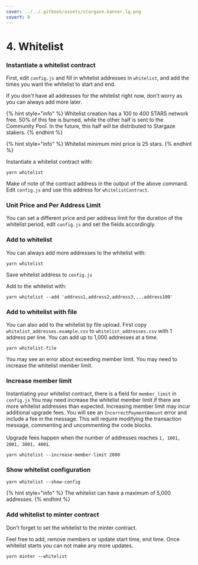 ```yaml
---
cover: ../../.gitbook/assets/stargaze.banner.lg.png
coverY: 0
---
```


# 4. Whitelist

### Instantiate a whitelist contract

First, edit `config.js` and fill in whitelist addresses in `whitelist`, and add the times you want the whitelist to start and end.

If you don't have all addresses for the whitelist right now, don't worry as you can always add more later.

{% hint style="info" %}
Whitelist creation has a 100 to 400 STARS network free. 50% of this fee is burned, while the other half is sent to the Community Pool. In the future, this half will be distributed to Stargaze stakers.
{% endhint %}

{% hint style="info" %}
Whitelist minimum mint price is 25 stars.
{% endhint %}

Instantiate a whitelist contract with:

```
yarn whitelist
```

Make of note of the contract address in the output of the above command. Edit `config.js` and use this address for `whitelistContract`.&#x20;

### Unit Price and Per Address Limit

You can set a different price and per address limit for the duration of the whitelist period, edit `config.js` and set the fields accordingly.&#x20;

### Add to whitelist

You can always add more addresses to the whitelist with:

```
yarn whitelist
```

Save whitelist address to `config.js`&#x20;

Add to the whitelist with:

```
yarn whitelist --add 'address1,address2,address3,...address100'
```

### Add to whitelist with file

You can also add to the whitelist by file upload. First copy `whitelist_addresses.example.csv` to `whitelist_addresses.csv` with 1 address per line. You can add up to 1,000 addresses at a time.

```
yarn whitelist-file
```

You may see an error about exceeding member limit. You may need to increase the whitelist member limit.&#x20;

### Increase member limit

Instantiating your whitelist contract, there is a field for `member_limit` in `config.js` You may need increase the whitelist member limit if there are more whitelist addresses than expected. Increasing member limit may incur additional upgrade fees. You will see an `IncorrectPaymentAmount` error and include a fee in the message. This will require modifying the transaction message, commenting and uncommenting the code blocks.\
\
Upgrade fees happen when the number of addresses reaches `1, 1001, 2001, 3001, 4001`.&#x20;

```
yarn whitelist --increase-member-limit 2000
```

### Show whitelist configuration

```
yarn whitelist --show-config
```

{% hint style="info" %}
The whitelist can have a maximum of 5,000 addresses.
{% endhint %}

### Add whitelist to minter contract

Don't forget to set the whitelist to the minter contract.&#x20;

Feel free to add, remove members or update start time, end time. Once whitelist starts you can not make any more updates.

```
yarn minter --whitelist
```

